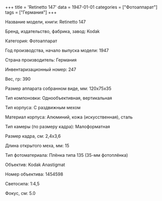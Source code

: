 +++
title = 'Retinetto 147'
data = 1947-01-01
categories = ["Фотоаппарат"]
tags = ["Германия"]
+++

Название модели, книги: Retinetto 147

Бренд, издательство, фабрика, завод: Kodak

Категория: Фотоаппарат

Год производства, начало выпуска модели: 1947

Страна производитель: Германия

Инвентаризационный номер: 247

Вес, гр: 390

Размер аппарата  собранном виде, мм: 120x75x35

Тип компоновки: Однообъективная, вертикальная

Тип корпуса: С раздвижным мехом

Материал корпуса: Алюминий, кожа (искусственная), сталь

Тип камеры (по размеру кадра): Малоформатная

Размер кадра, см: 2,4x3,6

Длина открытого меха, мм: 15

Тип фотоматериала: Плёнка типа 135 (35-мм фотоплёнка)

Объектив: Kodak Anastigmat

Номер объектива: 1454598

Светосила: 1:4,5

Фокус, см: 5.0

